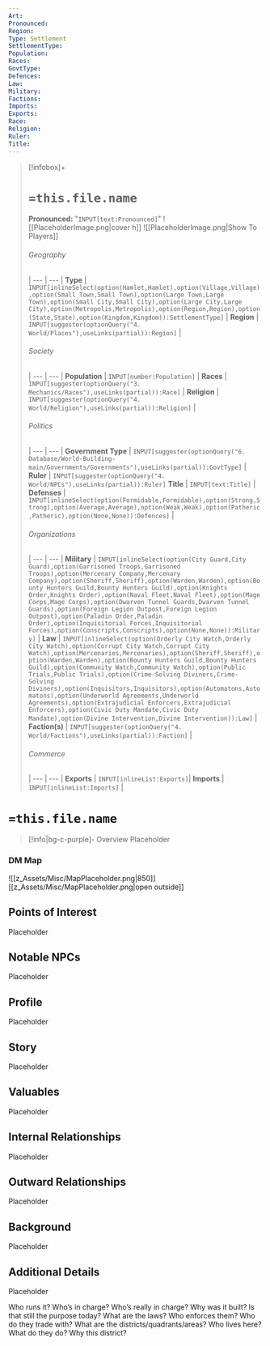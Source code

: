 ```yaml
---
Art: 
Pronounced: 
Region: 
Type: Settlement
SettlementType:
Population: 
Races: 
GovtType: 
Defences: 
Law: 
Military: 
Factions: 
Imports: 
Exports: 
Race: 
Religion: 
Ruler:
Title:
---
```



> [!infobox]+
> # `=this.file.name`
> **Pronounced:**  "`INPUT[text:Pronounced]`"
>![[PlaceholderImage.png|cover h]]
>![[PlaceholderImage.png|Show To Players]]
> ###### Geography
>  | 
> --- | --- |
> **Type** | `INPUT[inlineSelect(option(Hamlet,Hamlet),option(Village,Village),option(Small Town,Small Town),option(Large Town,Large Town),option(Small City,Small City),option(Large City,Large City),option(Metropolis,Metropolis),option(Region,Region),option(State,State),option(Kingdom,Kingdom)):SettlementType]` |
> **Region** | `INPUT[suggester(optionQuery("4. World/Places"),useLinks(partial)):Region]` |
> ###### Society
>  | 
> --- | --- |
> **Population** | `INPUT[number:Population]` |
> **Races** | `INPUT[suggester(optionQuery("3. Mechanics/Races"),useLinks(partial)):Race]` |
> **Religion** | `INPUT[suggester(optionQuery("4. World/Religion"),useLinks(partial)):Religion]` |
> ###### Politics
>  | 
> --- | --- |
> **Government Type** | `INPUT[suggester(optionQuery("6. Database/World-Building-main/Governments/Governments"),useLinks(partial)):GovtType]` |
> **Ruler** | `INPUT[suggester(optionQuery("4. World/NPCs"),useLinks(partial)):Ruler]`
>  **Title** | `INPUT[text:Title]` |
> **Defenses** | `INPUT[inlineSelect(option(Formidable,Formidable),option(Strong,Strong),option(Average,Average),option(Weak,Weak),option(Patheric,Patheric),option(None,None)):Defences]` |
> ###### Organizations
>  | 
> --- | --- |
> **Military** | `INPUT[inlineSelect(option(City Guard,City Guard),option(Garrisoned Troops,Garrisoned Troops),option(Mercenary Company,Mercenary Company),option(Sheriff,Sheriff),option(Warden,Warden),option(Bounty Hunters Guild,Bounty Hunters Guild),option(Knights Order,Knights Order),option(Naval Fleet,Naval Fleet),option(Mage Corps,Mage Corps),option(Dwarven Tunnel Guards,Dwarven Tunnel Guards),option(Foreign Legion Outpost,Foreign Legion Outpost),option(Paladin Order,Paladin Order),option(Inquisitorial Forces,Inquisitorial Forces),option(Conscripts,Conscripts),option(None,None)):Military]` |
> **Law** | `INPUT[inlineSelect(option(Orderly City Watch,Orderly City Watch),option(Corrupt City Watch,Corrupt City Watch),option(Mercenaries,Mercenaries),option(Sheriff,Sheriff),option(Warden,Warden),option(Bounty Hunters Guild,Bounty Hunters Guild),option(Community Watch,Community Watch),option(Public Trials,Public Trials),option(Crime-Solving Diviners,Crime-Solving Diviners),option(Inquisitors,Inquisitors),option(Automatons,Automatons),option(Underworld Agreements,Underworld Agreements),option(Extrajudicial Enforcers,Extrajudicial Enforcers),option(Civic Duty Mandate,Civic Duty Mandate),option(Divine Intervention,Divine Intervention)):Law]` |
> **Faction(s)** | `INPUT[suggester(optionQuery("4. World/Factions"),useLinks(partial)):Faction]` |
> ###### Commerce
>  | 
> --- | --- |
> **Exports** | `INPUT[inlineList:Exports]`|
> **Imports** | `INPUT[inlineList:Imports]` |


# **`=this.file.name`**
> [!info|bg-c-purple]- Overview
Placeholder

### DM Map
![[z_Assets/Misc/MapPlaceholder.png|850]]
[[z_Assets/Misc/MapPlaceholder.png|open outside]]





## Points of Interest
Placeholder

## Notable NPCs
Placeholder

## Profile
Placeholder

## Story
Placeholder


## Valuables
Placeholder

## Internal Relationships
Placeholder

## Outward Relationships
Placeholder

## Background
Placeholder

## Additional Details
Placeholder





Who runs it? 
Who’s in charge?
Who’s really in charge?
Why was it built? 
Is that still the purpose today? 
What are the laws? 
Who enforces them?
Who do they trade with?
What are the districts/quadrants/areas?
Who lives here?
What do they do?
Why this district?	
